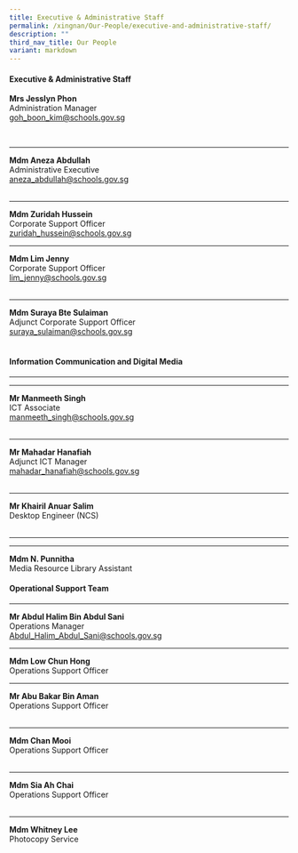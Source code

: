 ```yaml
---
title: Executive & Administrative Staff
permalink: /xingnan/Our-People/executive-and-administrative-staff/
description: ""
third_nav_title: Our People
variant: markdown
---
```

#### Executive &amp; Administrative Staff

**Mrs Jesslyn Phon**<br>Administration Manager <br>[goh_boon_kim@schools.gov.sg](mailto:goh_boon_kim@schools.gov.sg)

 <br>
 
***

**Mdm Aneza Abdullah**<br>Administrative Executive
  <br>[aneza\_abdullah@schools.gov.sg](mailto:aneza_abdullah@schools.gov.sg)	
 <br>
 
 ***

 **Mdm Zuridah Hussein**<br>Corporate Support Officer<br>[zuridah\_hussein@schools.gov.sg](mailto:zuridah_hussein@schools.gov.sg) 
<br>
 
 ***

**Mdm Lim Jenny**<br>Corporate Support Officer<br>[lim\_jenny@schools.gov.sg](mailto:lim_jenny@schools.gov.sg) 	
<br>

***

**Mdm Suraya Bte Sulaiman**<br>Adjunct Corporate Support Officer<br>[suraya\_sulaiman@schools.gov.sg](mailto:suraya_sulaiman@schools.gov.sg)  	 
<br>  	

#### Information Communication and Digital Media 

***


***

**Mr Manmeeth Singh**<br>ICT Associate
 <br>   [manmeeth_singh@schools.gov.sg](mailto:manmeeth_singh@schools.gov.sg) 	
<br>
 
 ***
 **Mr Mahadar Hanafiah**<br> Adjunct ICT  Manager 
 <br>   [mahadar_hanafiah@schools.gov.sg](mailto:mahadar_hanafiah@schools.gov.sg) 	
<br>
 
 ***
 **Mr Khairil Anuar Salim**<br>Desktop Engineer (NCS)	  	
<br>

***
 


 ***

 **Mdm N. Punnitha** <br> Media Resource Library Assistant
<br>
  
#### Operational Support Team

***


**Mr Abdul Halim Bin Abdul Sani** <br>Operations Manager<br>[Abdul_Halim_Abdul_Sani@schools.gov.sg](mailto:Abdul_Halim_Abdul_Sani@schools.gov.sg) 
<br>

 ***

**Mdm Low Chun Hong**<br>Operations Support Officer <br>

***


 **Mr Abu Bakar Bin Aman**<br>Operations Support Officer 	 	
 <br>

* ***

**Mdm Chan Mooi**<br>Operations Support Officer  	
 <br>
 
  *** 
 **Mdm Sia Ah Chai**<br>Operations Support Officer 	 	
 <br>
 
  ***
 **Mdm Whitney Lee** <br> Photocopy Service